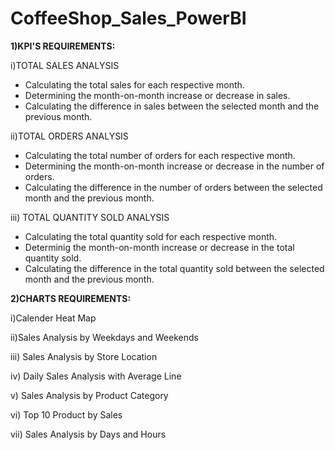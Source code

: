 # CoffeeShop_Sales_PowerBI
**1)KPI'S REQUIREMENTS:**

i)TOTAL SALES ANALYSIS
   * Calculating the total sales for each respective month.
   * Determining the month-on-month increase or decrease in sales.
   * Calculating the difference in sales between the selected month and the previous month.

ii)TOTAL ORDERS ANALYSIS
  * Calculating the total number of orders for each respective month.
  * Determining the month-on-month increase or decrease in the number of orders.
  * Calculating the difference in the number of orders between the selected month and the previous month.

iii) TOTAL QUANTITY SOLD ANALYSIS
  * Calculating the total quantity sold for each respective month.
  * Determinig the month-on-month increase or decrease in the total quantity sold.
  * Calculating the difference in the total quantity sold between the selected month and the previous month.

**2)CHARTS REQUIREMENTS:**

i)Calender Heat Map

ii)Sales Analysis by Weekdays and Weekends

iii) Sales Analysis by Store Location

iv) Daily Sales Analysis with Average Line

v) Sales Analysis by Product Category

vi) Top 10 Product by Sales

vii) Sales Analysis by Days and Hours

